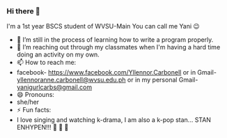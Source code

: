 ### Hi there 👋
I'm a 1st year BSCS student of WVSU-Main
You can call me Yani 😉

- 🌱 I’m still in the process of learning how to write a program properly.
- 🤔 I’m reaching out through my classmates when I'm having a hard time doing an activity on my own.
- 📫 How to reach me: 
- facebook- https://www.facebook.com/Yllennor.Carbonell or in Gmail- yllennoranne.carbonell@wvsu.edu.ph or in my personal Gmail- yanigurlcarbs@gmail.com
- 😄 Pronouns: 
- she/her
- ⚡ Fun facts:
-  I love singing and watching k-drama, I am also a k-pop stan...
STAN ENHYPEN!!!
💙 💙 💙

